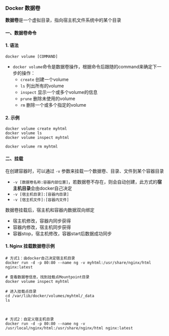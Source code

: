 ### Docker 数据卷
**数据卷**是一个虚拟目录，指向宿主机文件系统中的某个目录

#### 一、数据卷命令
#### 1. 语法
```
docker volume [COMMAND]
```

* `docker volume`命令是数据卷操作，根据命令后跟随的command来确定下一步的操作：
  *  `create` 创建一个volume
  *  `ls` 列出所有的volume
  *  `inspect` 显示一个或多个volume的信息
  *  `prune` 删除未使用的volume
  *  `rm` 删除一个或多个指定的volume


#### 2. 示例
```
docker volume create myhtml
docker volume ls
docker volume inspect myhtml

docker volume rm myhtml
```

#### 二、挂载
在创建容器时，可以通过 `-v` 参数来挂载一个数据卷、目录、文件到某个容器目录
* `-v [数据卷名称:容器内部位置]`，若数据卷不存在，则会自动创建，此方式的**宿主机目录**会由docker自己决定
* `-v [宿主机目录]:[容器内目录]`
* `-v [宿主机文件]:[容器内文件]`

数据卷挂载后，宿主机和容器内数据双向绑定
* 宿主机修改，容器内同步获得
* 容器内修改，宿主机同步获得
* 容器stop，宿主机修改，容器start后数据成功同步

#### 1. Nginx 挂载数据卷示例
```
# 方式1：由docker自己决定宿主机目录
docker run -d -p 80:80 --name ng -v myhtml:/usr/share/nginx/html nginx:latest

# 查看数据卷信息，找到挂载点Mountpoint目录
docker volume inspect myhtml

# 进入挂载点目录
cd /var/lib/docker/volumes/myhtml/_data
ls



# 方式2：自定义宿主机目录
docker run -d -p 80:80 --name ng -v /usr/local/nginx/html:/usr/share/nginx/html nginx:latest
```




